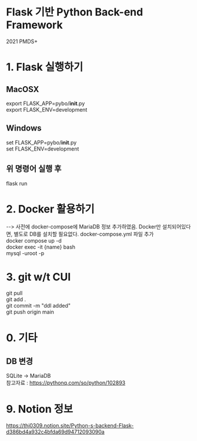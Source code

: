 # Flask 기반 Python Back-end Framework
2021 PMDS+

# 1. Flask 실행하기
## MacOSX
export FLASK_APP=pybo/__init__.py <br/>
export FLASK_ENV=development

## Windows
set FLASK_APP=pybo/__init__.py<br/>
set FLASK_ENV=development

## 위 명령어 실행 후
flask run


# 2. Docker 활용하기
--> 사전에 docker-compose에 MariaDB 정보 추가하였음. Docker만 설치되어있다면, 별도로 DB를 설치할 필요없다.
docker-compose.yml 파일 추가<br/>
docker compose up -d<br/>
docker exec -it {name} bash<br/>
mysql -uroot -p


# 3. git w/t CUI
git pull<br/>
git add .<br/>
git commit -m "ddl added"<br/>
git push origin main



# 0. 기타
## DB 변경
SQLite -> MariaDB<br/>
참고자료 : https://pythonq.com/so/python/102893


# 9. Notion 정보
https://thj0309.notion.site/Python-s-backend-Flask-d386bd4a932c4bfda69d94712093090a
